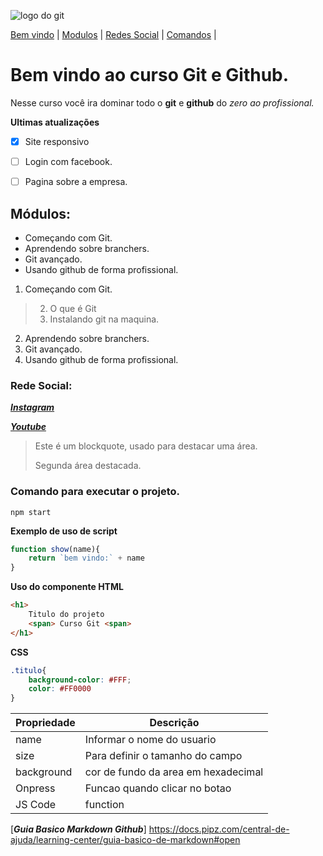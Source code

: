 ![logo do git ](https://cdn.iconscout.com/icon/free/png-256/git-225996.png)

[Bem vindo](#bem-vindo-ao-curso-git-e-github) | 
[Modulos](#módulos) |
[Redes Social](#rede-social) |
[Comandos](#comando-para-executar-o-projeto) |


# Bem vindo ao curso Git e Github. 
Nesse curso você ira dominar todo o **git** e **github** do _zero ao profissional._

**Ultimas atualizações**
- [x] Site responsivo
- [ ] Login com facebook.
- [ ] Pagina sobre a empresa.


## Módulos:
* Começando com Git. 
* Aprendendo sobre branchers.
* Git avançado. 
* Usando github de forma profissional.


1. Começando com Git.
> 2. O que é Git 
> 3. Instalando git na maquina.    
2. Aprendendo sobre branchers.
3. Git avançado. 
4. Usando github de forma profissional.

### Rede Social:
[**_Instagram_**](https://www.instagram.com)

[**_Youtube_**](https://www.youtube.com)

>Este é um blockquote, usado para destacar uma área.
>
> Segunda área destacada. 

### Comando para executar o projeto.
```
npm start 
```

**Exemplo de uso de script**

```js
function show(name){
    return `bem vindo:` + name
}
```

**Uso do componente HTML**
```html
<h1>
    Titulo do projeto 
    <span> Curso Git <span>
</h1>
```

**CSS**
```css
.titulo{
    background-color: #FFF;
    color: #FF0000
}
```
Propriedade |  Descrição
----------- |  ---------
 name | Informar o nome do usuario 
 size | Para definir o tamanho do campo 
 background | cor de fundo da area em hexadecimal
 Onpress  | Funcao quando clicar no botao 
 JS Code | function
    

[**_Guia Basico Markdown Github_**] https://docs.pipz.com/central-de-ajuda/learning-center/guia-basico-de-markdown#open
